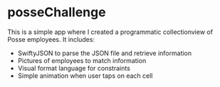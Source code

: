 # posseChallenge

This is a simple app where I created a programmatic collectionview of Posse employees. It includes:

- SwiftyJSON to parse the JSON file and retrieve information
- Pictures of employees to match information
- Visual format language for constraints
- Simple animation when user taps on each cell
